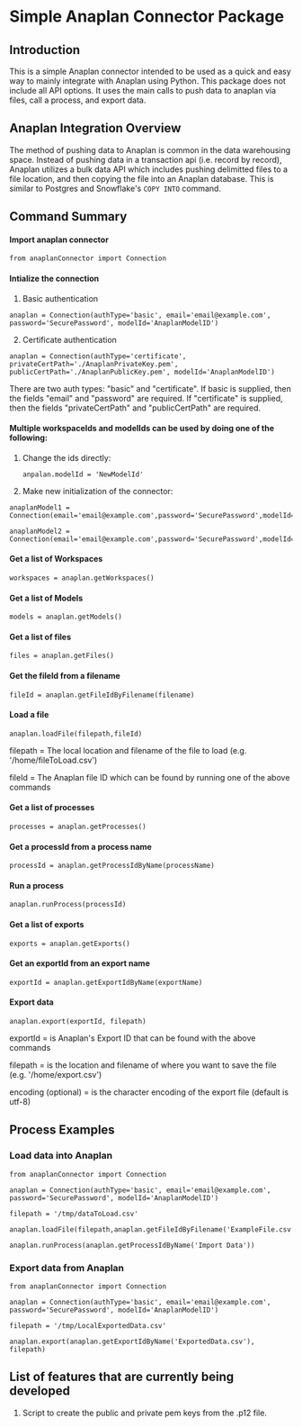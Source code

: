 # Simple Anaplan Connector Package

## Introduction
This is a simple Anaplan connector intended to be used as a quick and easy way to mainly integrate with Anaplan using Python. This package does not include all API options. It uses the main calls to push data to anaplan via files, call a process, and export data.

## Anaplan Integration Overview
The method of pushing data to Anaplan is common in the data warehousing space. Instead of pushing data in a transaction api (i.e. record by record), Anaplan utilizes a bulk data API which includes pushing delimitted files to a file location, and then copying the file into an Anaplan database. This is similar to Postgres and Snowflake's `COPY INTO` command.

<!-- ## Pushing Data Into Anaplan Overview
Before getting to the code, the high-level steps to pushing data into Anaplan is as follows:
1. Source the source data (e.g. ERP data) into a csv file
2. Use the csv file to manually import the data into Anaplan. This will create a "file" reference and fileId within Anaplan.
3. Obtain the fileId using this connector.
4. With the file and Anaplan fileID, push the file to Anaplan.
5. Create a process in Anaplan that includes the required actions for the data. 
6. Obtain the processId using this connector.
7. Run the processId with this connector.

**Notes:**
- I intentially built the connector to only use processes and not the actions directly. It is my belief that it is best practice to use processes since it is much easier to expand the actions within Anaplan than to manage the processes within Python.

## Exporting Data from Anaplan -->

## Command Summary
#### Import anaplan connector
`from anaplanConnector import Connection`

#### Intialize the connection
1. Basic authentication
```
anaplan = Connection(authType='basic', email='email@example.com', password='SecurePassword', modelId='AnaplanModelID')
```
2. Certificate authentication
```
anaplan = Connection(authType='certificate', privateCertPath='./AnaplanPrivateKey.pem', publicCertPath='./AnaplanPublicKey.pem', modelId='AnaplanModelID')
```

There are two auth types: "basic" and "certificate". If basic is supplied, then the fields "email" and "password" are required. If "certificate" is supplied, then the fields "privateCertPath" and "publicCertPath" are required.


#### Multiple workspaceIds and modelIds can be used by doing one of the following:
1. Change the ids directly:
        
    `anpalan.modelId = 'NewModelId'`
2. Make new initialization of the connector:
```
anaplanModel1 = Connection(email='email@example.com',password='SecurePassword',modelId='AnaplanModelID')
    
anaplanModel2 = Connection(email='email@example.com',password='SecurePassword',modelId='AnaplanModelID2')
```

#### Get a list of Workspaces
`workspaces = anaplan.getWorkspaces()`

#### Get a list of Models
`models = anaplan.getModels()`

#### Get a list of files
`files = anaplan.getFiles()`

#### Get the fileId from a filename
`fileId = anaplan.getFileIdByFilename(filename)`

#### Load a file
`anaplan.loadFile(filepath,fileId)`

filepath = The local location and filename of the file to load (e.g. '/home/fileToLoad.csv')

fileId = The Anaplan file ID which can be found by running one of the above commands

#### Get a list of processes
`processes = anaplan.getProcesses()`

#### Get a processId from a process name
`processId = anaplan.getProcessIdByName(processName)`

#### Run a process
`anaplan.runProcess(processId)`

#### Get a list of exports
`exports = anaplan.getExports()`

#### Get an exportId from an export name
`exportId = anaplan.getExportIdByName(exportName)`

#### Export data
`anaplan.export(exportId, filepath)`

exportId = is Anaplan's Export ID that can be found with the above commands

filepath = is the location and filename of where you want to save the file (e.g. '/home/export.csv')

encoding (optional) = is the character encoding of the export file (default is utf-8)

## Process Examples

### Load data into Anaplan
```
from anaplanConnector import Connection

anaplan = Connection(authType='basic', email='email@example.com', password='SecurePassword', modelId='AnaplanModelID')

filepath = '/tmp/dataToLoad.csv'

anaplan.loadFile(filepath,anaplan.getFileIdByFilename('ExampleFile.csv'))

anaplan.runProcess(anaplan.getProcessIdByName('Import Data'))
```

### Export data from Anaplan
```
from anaplanConnector import Connection

anaplan = Connection(authType='basic', email='email@example.com', password='SecurePassword', modelId='AnaplanModelID')

filepath = '/tmp/LocalExportedData.csv'

anaplan.export(anaplan.getExportIdByName('ExportedData.csv'), filepath)
```
## List of features that are currently being developed
1. Script to create the public and private pem keys from the .p12 file.
